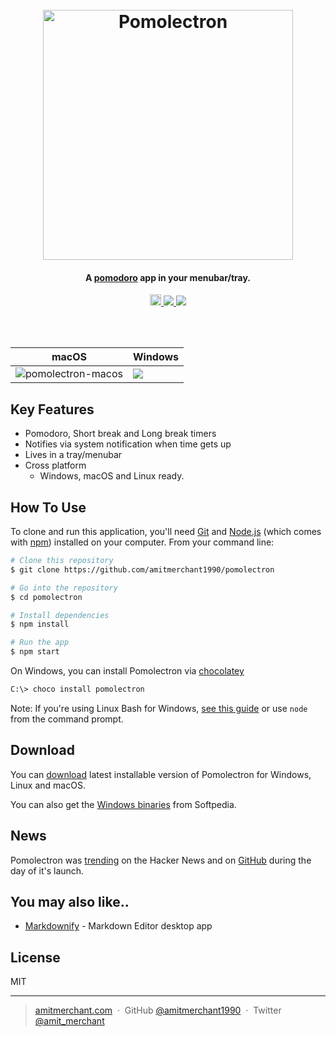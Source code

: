 <h1 align="center">
  <br>
  <a href="https://github.com/amitmerchant1990/pomolectron"><img src="https://raw.githubusercontent.com/amitmerchant1990/pomolectron/master/res/pomolectron-transparent.png" alt="Pomolectron" width="400"></a>
  <br>
</h1>

<h4 align="center">A <a href="https://en.wikipedia.org/wiki/Pomodoro_Technique" target="_blank">pomodoro</a> app in your menubar/tray.</h4>

<p align="center">
  <a href="https://badge.fury.io/js/pomolectron">
    <img src="https://badge.fury.io/js/pomolectron.svg" alt="npm version" height="18">
  </a>
  <a href="https://saythanks.io/to/amitmerchant1990">
    <img src="https://img.shields.io/badge/SayThanks.io-%E2%98%BC-1EAEDB.svg">
  </a>
  <a href="https://www.paypal.me/AmitMerchant">
    <img src="https://img.shields.io/badge/$-donate-ff69b4.svg?maxAge=2592000&amp;style=flat">
  </a>
</p>
<br>

<br>

|  macOS            |  Windows |
|---------------------|----------------------|
|![pomolectron-macos](https://cloud.githubusercontent.com/assets/3647841/24491376/9250a1de-1544-11e7-86ef-82b77c006daa.png) | ![](https://raw.githubusercontent.com/amitmerchant1990/pomolectron/master/res/pomodoro.PNG) |

## Key Features

* Pomodoro, Short break and Long break timers
* Notifies via system notification when time gets up
* Lives in a tray/menubar
* Cross platform
  - Windows, macOS and Linux ready.

## How To Use

To clone and run this application, you'll need [Git](https://git-scm.com) and [Node.js](https://nodejs.org/en/download/) (which comes with [npm](http://npmjs.com)) installed on your computer. From your command line:

```bash
# Clone this repository
$ git clone https://github.com/amitmerchant1990/pomolectron

# Go into the repository
$ cd pomolectron

# Install dependencies
$ npm install

# Run the app
$ npm start
```

On Windows, you can install Pomolectron via [chocolatey](https://chocolatey.org)

```bash
C:\> choco install pomolectron
```

Note: If you're using Linux Bash for Windows, [see this guide](https://www.howtogeek.com/261575/how-to-run-graphical-linux-desktop-applications-from-windows-10s-bash-shell/) or use `node` from the command prompt.

## Download

You can [download](https://github.com/amitmerchant1990/pomolectron/releases/tag/v1.1.0) latest installable version of Pomolectron for Windows, Linux and macOS.

You can also get the [Windows binaries](http://www.softpedia.com/get/Others/Miscellaneous/Pomolectron.shtml) from Softpedia.

## News
Pomolectron was [trending](https://news.ycombinator.com/item?id=13878898) on the Hacker News and on [GitHub](https://raw.githubusercontent.com/amitmerchant1990/test/master/trending.JPG) during the day of it's launch.

## You may also like..

- [Markdownify](https://github.com/amitmerchant1990/electron-markdownify) - Markdown Editor desktop app

## License

MIT

---

> [amitmerchant.com](https://www.amitmerchant.com) &nbsp;&middot;&nbsp;
> GitHub [@amitmerchant1990](https://github.com/amitmerchant1990) &nbsp;&middot;&nbsp;
> Twitter [@amit_merchant](https://twitter.com/amit_merchant)
